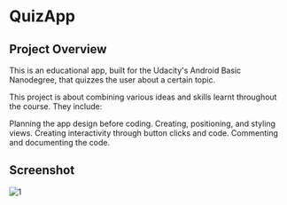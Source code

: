 # QuizApp

## Project Overview 

This is an educational app, built for the Udacity's Android Basic Nanodegree, that quizzes the user about a certain topic.

This project is about combining various ideas and skills learnt throughout the course. They include:

Planning the app design before coding.
Creating, positioning, and styling views.
Creating interactivity through button clicks and code.
Commenting and documenting the code.

## Screenshot

![1](https://user-images.githubusercontent.com/26073533/111796323-5c66a680-88c8-11eb-917b-df5474c3aca4.jpg)
